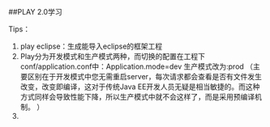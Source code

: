 ##PLAY 2.0学习

Tips：

1. play eclipse：生成能导入eclipse的框架工程
2. Play分为开发模式和生产模式两种，而切换的配置在工程下conf/application.conf中：Application.mode=dev 生产模式改为:prod （主要区别在于开发模式中您无需重启server，每次请求都会查看是否有文件发生改变，改变即编译，这对于传统Java EE开发人员无疑是相当敏捷的。而这种方式同样会导致性能下降，所以生产模式中就不会这样了，而是采用预编译机制。 ）
3.
 